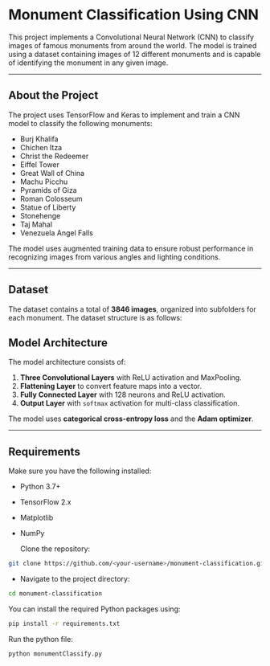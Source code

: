 # Monument Classification Using CNN

This project implements a Convolutional Neural Network (CNN) to classify images of famous monuments from around the world. The model is trained using a dataset containing images of 12 different monuments and is capable of identifying the monument in any given image.

---


## About the Project

The project uses TensorFlow and Keras to implement and train a CNN model to classify the following monuments:
- Burj Khalifa
- Chichen Itza
- Christ the Redeemer
- Eiffel Tower
- Great Wall of China
- Machu Picchu
- Pyramids of Giza
- Roman Colosseum
- Statue of Liberty
- Stonehenge
- Taj Mahal
- Venezuela Angel Falls

The model uses augmented training data to ensure robust performance in recognizing images from various angles and lighting conditions.

---

## Dataset

The dataset contains a total of **3846 images**, organized into subfolders for each monument. The dataset structure is as follows:

## Model Architecture

The model architecture consists of:
1. **Three Convolutional Layers** with ReLU activation and MaxPooling.
2. **Flattening Layer** to convert feature maps into a vector.
3. **Fully Connected Layer** with 128 neurons and ReLU activation.
4. **Output Layer** with `softmax` activation for multi-class classification.

The model uses **categorical cross-entropy loss** and the **Adam optimizer**.

---

## Requirements

Make sure you have the following installed:
- Python 3.7+
- TensorFlow 2.x
- Matplotlib
- NumPy

  Clone the repository:
```bash
git clone https://github.com/<your-username>/monument-classification.git
```

- Navigate to the project directory:
```bash
cd monument-classification
```

You can install the required Python packages using:
```bash
pip install -r requirements.txt
```

Run the python file:
```bash
python monumentClassify.py
```

